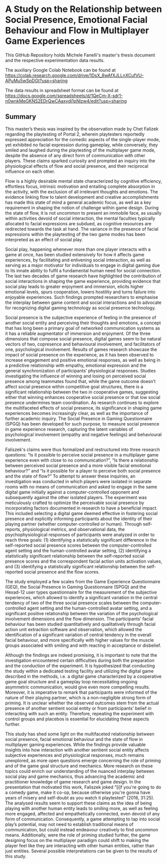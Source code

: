 # A Study on the Relationship between Social Presence, Emotional Facial Behaviour and Flow in Multiplayer Game Experiences

This GitHub Repository holds Michele Fanelli's master's thesis document and the respective experimentation data results. 

The auxiliary Google Colab Notebook can be found at https://colab.research.google.com/drive/1DsX_8wAfXJLLnXCufVU-APuMu5wSpDGt?usp=sharing

The data results in spreadsheet format can be found at https://docs.google.com/spreadsheets/d/1QeCm-X-sdr1-n0wnkMeGKNS2EDrQwCAaxydj1pNlzw4/edit?usp=sharing

## Summary

This master’s thesis was inspired by the observation made by Chet Falizek regarding the playtesting of Portal 2, wherein playtesters reportedly expressed appreciation for the comedic aspects of the single-player mode, yet exhibited no facial expression during gameplay, while conversely, they smiled and laughed during the playtesting of the multiplayer game mode, despite the absence of any direct form of communication with other players. These claims sparked curiosity and prompted an inquiry into the physiological effects of flow and social presence, and their reciprocal influence on each other.

Flow is a highly desirable mental state characterized by cognitive efficiency, effortless focus, intrinsic motivation and entailing complete absorption in the activity, with the exclusion of all irrelevant thoughts and emotions. The evidence linking flow to talent development and creative accomplishments has made this state of mind a general academic focus, as well as a key requirement in shaping the notion of challenge within game design. During the state of flow, it is not uncommon to present an immobile face, as usually within activities devoid of social interaction, the mental faculties typically allocated to facial expressions are subdued, as cognitive resources are redirected towards the task at hand. The variance in the presence of facial expressions within the playtesting of the two game modes has been interpreted as an effect of social play.

Social play, happening whenever more than one player interacts with a game at once, has been studied extensively for how it affects game experiences, by facilitating and enlivening social interaction, as well as serving as a major motivator for individuals to engage in digital gaming due to its innate ability to fulfil a fundamental human need for social connection. The last two decades of game research have highlighted the contribution of social interactions in shaping the game experience, providing evidence that social play leads to greater enjoyment and immersion, elicits higher emotional levels, spurs cooperation, lowers hostility and turns failure into enjoyable experiences. Such findings prompted researchers to emphasise the interplay between game content and social interactions and to advocate for recognizing digital gaming technology as social presence technology. 

Social presence is the subjective experience of feeling in the presence of another social entity and perceiving their thoughts and emotions, a concept that has long been a primary goal of networked communication systems as it has a reliable augmentator of immersion and enjoyment. Of the three dimensions that compose social presence, digital games seem to be natural vectors of two, copresence and behavioural involvement, and facilitators of one, psychological involvement. Results of games research showcase the impact of social presence on the experience, as it has been observed to increase engagement and positive emotional responses, as well as being in a predictive relationship with empathy, emotional expression and the general synchronization of participants’ physiological responses. Studies investigating the influence of winning and losing on perceived social presence among teammates found that, while the game outcome doesn’t affect social presence within competitive goal structures, there is a significant relationship between the two in cooperative games, suggesting either that winning enhances cooperative social presence or that low social presence undermines team coordination. As research continues to explore the multifaceted effects of social presence, its significance in shaping game experiences becomes increasingly clear, as well as the importance of further academic inquiry. The Social Presence in Gaming Questionnaire (SPGQ) has been developed for such purpose, to measure social presence in game experience research, capturing the latent variables of psychological involvement (empathy and negative feelings) and behavioural involvement. 

Faliszek's claims were thus formalized and restructured into three research questions: “Is it possible to perceive social presence in a multiplayer game experience even with close to no communication?”, “Is there a relationship between perceived social presence and a more visible facial emotional behaviour?” and “Is it possible for a player to perceive both social presence and the state of flow?” To attempt to answer these inquiries, an investigation was conducted in which players were isolated in separate rooms with no means of communication and asked to engage in the same digital game initially against a computer-controlled opponent and subsequently against the other isolated players. The experiment was meticulously crafted to optimize the perceivable social presence by incorporating factors documented in research to have a beneficial impact. This included selecting a digital game deemed effective in fostering social presence and explicitly informing participants about the identity of their playing partner (whether computer-controlled or human). Through self-reports, physiological metrics, and observational data, the psychophysiological responses of participants were analyzed in order to reach three goals: (1) identifying a statistically significant difference in the self-reported social presence scores between the computer-controlled agent setting and the human-controlled avatar setting, (2) identifying a statistically significant relationship between the self-reported social presence scores and the correspondent facial action units activation values, and (3) identifying a statistically significant relationship between the self-reported social presence and the flow scores.

The study employed a few scales from the Game Experience Questionnaire (GEQ), the Social Presence in Gaming Questionnaire (SPGQ) and the Hexad-12 user types questionnaire for the measurement of the subjective experiences, which allowed to identify a significant variation in the central tendency of two of the three social presence scales between the computer-controlled agent setting and the human-controlled avatar setting, and a significant positive relationship between the variation of the psychological involvement dimensions and the flow dimension. The participants’ facial behaviour has been studied quantitatively and qualitatively through facial action unit extraction software and observation, which allowed the identification of a significant variation of central tendency in the overall facial behaviour, and more specifically with higher values for the muscle groups associated with smiling and with reacting in acceptance or disbelief. 

Although the findings are indeed promising, it is important to note that the investigation encountered certain difficulties during both the preparation and the conduction of the experiment. It is hypothesized that conducting the study within a dedicated testing facility and utilizing the digital game described in the methods, i.e. a digital game characterized by a cooperative game goal structure and a gameplay loop necessitating ongoing asymmetric communication, would give even more compelling results. Moreover, it is imperative to remark that participants were informed of the nature of their playing partner, which is a non-negligible strong form of priming. It is unclear whether the observed outcomes stem from the actual presence of another sentient social entity or from participants' belief in interacting with such an entity. Therefore, repeating the experiment with control groups and placebos is essential for elucidating these aspects further.

This study has shed some light on the multifaceted relationship between social presence, facial emotional behaviour and the state of flow in multiplayer gaming experiences. While the findings provide valuable insights into how interaction with another sentient social entity affects subjective experiences and physiological responses, much remains unexplored, as more open questions emerge concerning the role of priming and of the game goal structure and mechanics. More research on these topics could enrich our understanding of the nuanced interplay between social play and game mechanics, thus advancing the academic and practitioner knowledge of game research and game design. In the presentation that motivated this work, Faliszek joked “[i]f you're going to do a comedy game, make it co-op, because otherwise you're gonna have years of misery and self-doubt as you watch it playtested” (2016, 31:25). The analysed results seem to support these claims as the idea of being playing with another human entity leads to smiling more, as well as feeling more engaged, affected and empathetically connected, even devoid of any form of communication. Consequently, a game attempting to tap into social play’s potential, may not need to establish traditional means of communication, but could instead endeavour creatively to find uncommon means. Additionally, were the role of priming studied further, the game designing focus on the multiplayer paradigm could shift to making the player feel like they are interacting with other human entities, rather than just entities. Several possible interpretations can be given to the results of this study.
